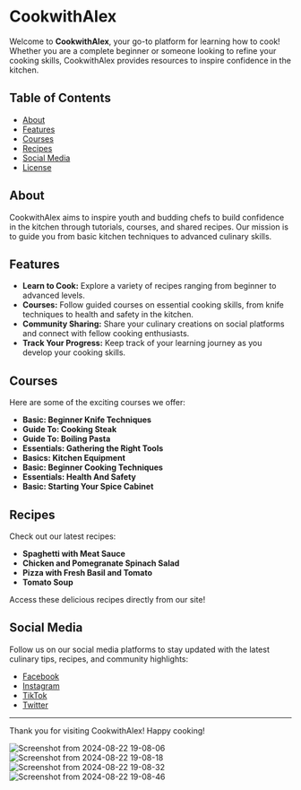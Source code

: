 # CookwithAlex

Welcome to **CookwithAlex**, your go-to platform for learning how to cook! Whether you are a complete beginner or someone looking to refine your cooking skills, CookwithAlex provides resources to inspire confidence in the kitchen.

## Table of Contents

- [About](#about)
- [Features](#features)
- [Courses](#courses)
- [Recipes](#recipes)
- [Social Media](#social-media)
- [License](#license)

## About

CookwithAlex aims to inspire youth and budding chefs to build confidence in the kitchen through tutorials, courses, and shared recipes. Our mission is to guide you from basic kitchen techniques to advanced culinary skills.

## Features

- **Learn to Cook:** Explore a variety of recipes ranging from beginner to advanced levels.
- **Courses:** Follow guided courses on essential cooking skills, from knife techniques to health and safety in the kitchen.
- **Community Sharing:** Share your culinary creations on social platforms and connect with fellow cooking enthusiasts.
- **Track Your Progress:** Keep track of your learning journey as you develop your cooking skills.

## Courses

Here are some of the exciting courses we offer:

- **Basic: Beginner Knife Techniques**
- **Guide To: Cooking Steak**
- **Guide To: Boiling Pasta**
- **Essentials: Gathering the Right Tools**
- **Basics: Kitchen Equipment**
- **Basic: Beginner Cooking Techniques**
- **Essentials: Health And Safety**
- **Basic: Starting Your Spice Cabinet**

## Recipes

Check out our latest recipes:

- **Spaghetti with Meat Sauce**
- **Chicken and Pomegranate Spinach Salad**
- **Pizza with Fresh Basil and Tomato**
- **Tomato Soup**

Access these delicious recipes directly from our site!

## Social Media

Follow us on our social media platforms to stay updated with the latest culinary tips, recipes, and community highlights:

- [Facebook](https://www.facebook.com/)
- [Instagram](https://www.instagram.com/accounts/login/?hl=en)
- [TikTok](https://www.tiktok.com/explore)
- [Twitter](https://x.com/?lang=de)



---

Thank you for visiting CookwithAlex! Happy cooking!

![Screenshot from 2024-08-22 19-08-06](https://github.com/user-attachments/assets/70e8b03d-6f94-47e0-a4c7-9063d76b8c36)
![Screenshot from 2024-08-22 19-08-18](https://github.com/user-attachments/assets/6737537c-f6c5-4c55-9307-de87f73c8537)
![Screenshot from 2024-08-22 19-08-32](https://github.com/user-attachments/assets/9e22d6a6-b5e8-4d97-adcf-17abfd9e50b9)
![Screenshot from 2024-08-22 19-08-46](https://github.com/user-attachments/assets/8ba91cee-57f5-4376-8840-51a4ca6e6c95)
